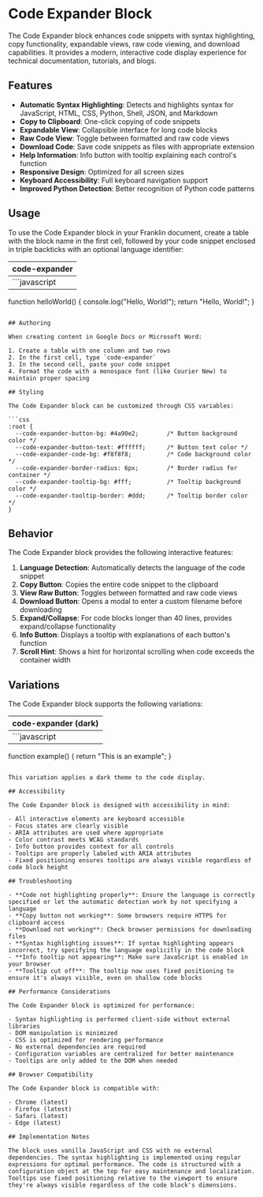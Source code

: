 # Code Expander Block

The Code Expander block enhances code snippets with syntax highlighting, copy functionality, expandable views, raw code viewing, and download capabilities. It provides a modern, interactive code display experience for technical documentation, tutorials, and blogs.

## Features

- **Automatic Syntax Highlighting**: Detects and highlights syntax for JavaScript, HTML, CSS, Python, Shell, JSON, and Markdown
- **Copy to Clipboard**: One-click copying of code snippets
- **Expandable View**: Collapsible interface for long code blocks
- **Raw Code View**: Toggle between formatted and raw code views
- **Download Code**: Save code snippets as files with appropriate extension
- **Help Information**: Info button with tooltip explaining each control's function
- **Responsive Design**: Optimized for all screen sizes
- **Keyboard Accessibility**: Full keyboard navigation support
- **Improved Python Detection**: Better recognition of Python code patterns

## Usage

To use the Code Expander block in your Franklin document, create a table with the block name in the first cell, followed by your code snippet enclosed in triple backticks with an optional language identifier:

| code-expander |
| :------------ |
| ```javascript
function helloWorld() {
  console.log("Hello, World!");
  return "Hello, World!";
}
``` |

## Authoring

When creating content in Google Docs or Microsoft Word:

1. Create a table with one column and two rows
2. In the first cell, type `code-expander`
3. In the second cell, paste your code snippet
4. Format the code with a monospace font (like Courier New) to maintain proper spacing

## Styling

The Code Expander block can be customized through CSS variables:

```css
:root {
  --code-expander-button-bg: #4a90e2;        /* Button background color */
  --code-expander-button-text: #ffffff;      /* Button text color */
  --code-expander-code-bg: #f8f8f8;          /* Code background color */
  --code-expander-border-radius: 6px;        /* Border radius for container */
  --code-expander-tooltip-bg: #fff;          /* Tooltip background color */
  --code-expander-tooltip-border: #ddd;      /* Tooltip border color */
}
```

## Behavior

The Code Expander block provides the following interactive features:

1. **Language Detection**: Automatically detects the language of the code snippet
2. **Copy Button**: Copies the entire code snippet to the clipboard
3. **View Raw Button**: Toggles between formatted and raw code views
4. **Download Button**: Opens a modal to enter a custom filename before downloading
5. **Expand/Collapse**: For code blocks longer than 40 lines, provides expand/collapse functionality
6. **Info Button**: Displays a tooltip with explanations of each button's function
7. **Scroll Hint**: Shows a hint for horizontal scrolling when code exceeds the container width

## Variations

The Code Expander block supports the following variations:

| code-expander (dark) |
| :------------------- |
| ```javascript
function example() {
  return "This is an example";
}
``` |

This variation applies a dark theme to the code display.

## Accessibility

The Code Expander block is designed with accessibility in mind:

- All interactive elements are keyboard accessible
- Focus states are clearly visible
- ARIA attributes are used where appropriate
- Color contrast meets WCAG standards
- Info button provides context for all controls
- Tooltips are properly labeled with ARIA attributes
- Fixed positioning ensures tooltips are always visible regardless of code block height

## Troubleshooting

- **Code not highlighting properly**: Ensure the language is correctly specified or let the automatic detection work by not specifying a language
- **Copy button not working**: Some browsers require HTTPS for clipboard access
- **Download not working**: Check browser permissions for downloading files
- **Syntax highlighting issues**: If syntax highlighting appears incorrect, try specifying the language explicitly in the code block
- **Info tooltip not appearing**: Make sure JavaScript is enabled in your browser
- **Tooltip cut off**: The tooltip now uses fixed positioning to ensure it's always visible, even on shallow code blocks

## Performance Considerations

The Code Expander block is optimized for performance:

- Syntax highlighting is performed client-side without external libraries
- DOM manipulation is minimized
- CSS is optimized for rendering performance
- No external dependencies are required
- Configuration variables are centralized for better maintenance
- Tooltips are only added to the DOM when needed

## Browser Compatibility

The Code Expander block is compatible with:

- Chrome (latest)
- Firefox (latest)
- Safari (latest)
- Edge (latest)

## Implementation Notes

The block uses vanilla JavaScript and CSS with no external dependencies. The syntax highlighting is implemented using regular expressions for optimal performance. The code is structured with a configuration object at the top for easy maintenance and localization. Tooltips use fixed positioning relative to the viewport to ensure they're always visible regardless of the code block's dimensions.
